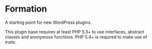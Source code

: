 # Formation
A starting point for new WordPress plugins.

This plugin base requires at least PHP 5.3+ to use interfaces, abstract classes and anonymous functions. PHP 5.4+ is required to make use of *traits*.
